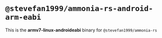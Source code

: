 # `@stevefan1999/ammonia-rs-android-arm-eabi`

This is the **armv7-linux-androideabi** binary for `@stevefan1999/ammonia-rs`
